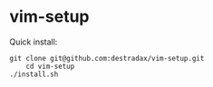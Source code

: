 vim-setup
=========

Quick install:

    git clone git@github.com:destradax/vim-setup.git
		cd vim-setup
    ./install.sh
